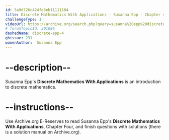```yaml
---
id: 5a9d726c424fe3eb11111104
title: Discrete Mathematics With Applications - Susanna Epp - Chapter 4
challengeType: 1
videoUrl: https://archive.org/search.php?query=susanna%20epp%20discrete%20mathematics
# forumTopicId: 301086
dashedName: discrete-epp-4
ghissue: 231
womenAuthor:  Susanna Epp
---
```


# --description--

Susanna Epp's __Discrete Mathematics With Applications__ is an introduction to discrete mathematics.

# --instructions--

Use Archive.org E-Reserves to read Susanna Epp's __Discrete Mathematics With Applications__, Chapter Four, and finish questions with solutions (there is a solution manual on Archive.org). 
